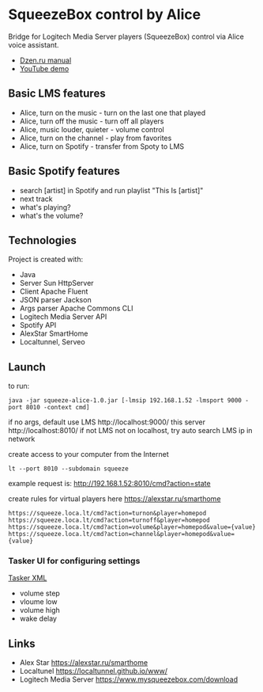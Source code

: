 # SqueezeBox control by Alice
Bridge for Logitech Media Server players (SqueezeBox) control via Alice voice assistant.
* <a href="https://dzen.ru/a/ZP0AKcRQ-h8hfwhT">Dzen.ru manual</a>
* <a href="https://[www.youtube.com/watch?v=1xTXht4AsQk](~~~~)">YouTube demo</a>
## Basic LMS features
* Alice, turn on the music - turn on the last one that played
* Alice, turn off the music - turn off all players
* Alice, music louder, quieter - volume control
* Alice, turn on the channel - play from favorites
* Alice, turn on Spotify - transfer from Spoty to LMS
## Basic Spotify features
* search [artist] in Spotify and run playlist "This Is [artist]"
* next track
* what's playing?
* what's the volume?
## Technologies
Project is created with:
* Java
* Server Sun HttpServer
* Client Apache Fluent
* JSON parser Jackson
* Args parser Apache Commons CLI
* Logitech Media Server API
* Spotify API
* AlexStar SmartHome
* Localtunnel, Serveo
## Launch
to run:
```
java -jar squeeze-alice-1.0.jar [-lmsip 192.168.1.52 -lmsport 9000 -port 8010 -context cmd]
```
if no args, default use LMS http://localhost:9000/ 
this server http://localhost:8010/
if not LMS not on localhost, try auto search LMS ip in network

create access to your computer from the Internet

```
lt --port 8010 --subdomain squeeze
```
example request is: http://192.168.1.52:8010/cmd?action=state

create rules for virtual players here
https://alexstar.ru/smarthome

```
https://squeeze.loca.lt/cmd?action=turnon&player=homepod
https://squeeze.loca.lt/cmd?action=turnoff&player=homepod
https://squeeze.loca.lt/cmd?action=volume&player=homepod&value={value}
https://squeeze.loca.lt/cmd?action=channel&player=homepod&value={value}
```
### Tasker UI for configuring settings

<a href="https://taskernet.com/shares/?user=AS35m8kJKYp5977YUIkcjNHTVyukgPWCIFiiEwuSPsUglqHm3bv6bL9D5mme1LtPP5KjRMog1V%2BP&id=Task%3AStateCfg">Tasker XML</a>
* volume step
* vloume low
* volume high
* wake delay
## Links
* Alex Star
  https://alexstar.ru/smarthome
* Localtunel
https://localtunnel.github.io/www/
* Logitech Media Server
https://www.mysqueezebox.com/download